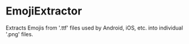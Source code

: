 # EmojiExtractor
Extracts Emojis from '.ttf' files used by Android, iOS, etc. into individual '.png' files.
